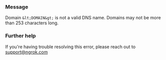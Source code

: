 
### Message
Domain `&lt;DOMAIN&gt;` is not a valid DNS name. Domains may not be more than 253 characters long.

### Further help
If you're having trouble resolving this error, please reach out to [support@ngrok.com](mailto:support@ngrok.com?subject=Help%20with%20ERR_NGROK_397)

